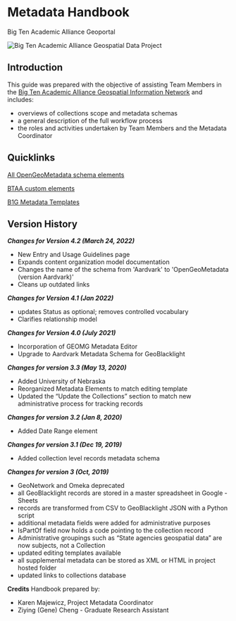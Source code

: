 # Metadata Handbook
Big Ten Academic Alliance Geoportal 


![Big Ten Academic Alliance Geospatial Data Project](https://geo.btaa.org/assets/btaa-logo-e622d081b6b06b467cc6fdf105f8bd4d127734fc25ace50d8178cde95df26d67.jpg)


## Introduction
This guide was prepared with the objective of assisting Team Members in the [Big Ten Academic Alliance Geospatial Information Network](http://z.umn.edu/btaagdp) and includes:

- overviews of collections scope and metadata schemas
- a general description of the full workflow process
- the roles and activities undertaken by Team Members and the Metadata Coordinator


## Quicklinks
[All OpenGeoMetadata schema elements](https://opengeometadata.org/docs/current-schema)

[BTAA custom elements](/b1g-custom-elements.html)

[B1G Metadata Templates](https://z.umn.edu/b1g-template)

## Version History
**_Changes for Version 4.2 (March 24, 2022)_**
- New Entry and Usage Guidelines page
- Expands content organization model documentation
- Changes the name of the schema from 'Aardvark' to 'OpenGeoMetadata (version Aardvark)'
- Cleans up outdated links

**_Changes for Version 4.1 (Jan 2022)_**
- updates Status as optional; removes controlled vocabulary
- Clarifies relationship model

**_Changes for Version 4.0 (July 2021)_**
- Incorporation of GEOMG Metadata Editor
- Upgrade to Aardvark Metadata Schema for GeoBlacklight

**_Changes for version 3.3 (May 13, 2020)_**
- Added University of Nebraska
- Reorganized Metadata Elements to match editing template
- Updated the “Update the Collections” section to match new administrative process for tracking records

**_Changes for version 3.2 (Jan 8, 2020)_**
- Added Date Range element

**_Changes for version 3.1 (Dec 19, 2019)_**
- Added collection level records metadata schema

**_Changes for version 3 (Oct, 2019)_**
- GeoNetwork and Omeka deprecated
- all GeoBlacklight records are stored in a master spreadsheet in Google - Sheets
- records are transformed from CSV to GeoBlacklight JSON with a Python script
- additional metadata fields were added for administrative purposes
- IsPartOf field now holds a code pointing to the collection record
- Administrative groupings such as “State agencies geospatial data” are now subjects, not a Collection
- updated editing templates available
- all supplemental metadata can be stored as XML or HTML in project hosted folder
- updated links to collections database 




**Credits**
Handbook prepared by:
- Karen Majewicz, Project Metadata Coordinator
- Ziying (Gene) Cheng - Graduate Research Assistant

